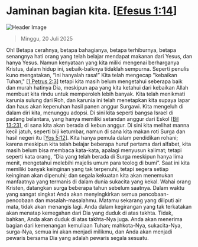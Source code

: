 
# Jaminan bagian kita. [[Efesus 1:14](http://alkitab.sabda.org/?Efesus%201:14)]

![Header Image](https://alkitab.app/slice/sunrise.jpg)

> Minggu, 20 Juli 2025

Oh! Betapa cerahnya, betapa bahagianya, betapa terhiburnya, betapa senangnya hati orang yang telah belajar mendapat makanan dari Yesus, dan hanya Yesus. Namun kenyataan yang kita miliki mengenai berharganya Kristus, dalam hidup ini, sebaik-baiknya tidaklah sempurna. Seperti penulis kuno mengatakan, “Ini hanyalah rasa!” Kita telah mengecap "kebaikan Tuhan," [[1 Petrus 2:3](http://alkitab.sabda.org/?1%20Petrus%202:3)] tetapi kita masih belum mengetahui seberapa baik dan murah hatinya Dia, meskipun apa yang kita ketahui dari kebaikan Allah membuat kita rindu untuk memperoleh lebih banyak. Kita telah menikmati karunia sulung dari Roh, dan karunia ini telah menetapkan kita supaya lapar dan haus akan kepenuhan hasil panen anggur Surgawi. Kita mengeluh di dalam diri kita, menunggu adopsi. Di sini kita seperti bangsa Israel di padang belantara, yang hanya memiliki setandan anggur dari Eskol [[Bil 13:23](http://alkitab.sabda.org/?Bil%2013:23)], di sana kita akan berada di kebun anggur. Di sini kita melihat manna kecil jatuh, seperti biji ketumbar, namun di sana kita makan roti Surga dan hasil negeri itu [[Yos 5:12](http://alkitab.sabda.org/?Yos%205:12)]. Kita hanya pemula dalam pendidikan rohani; karena meskipun kita telah belajar beberapa huruf pertama dari alfabet, kita masih belum bisa membaca kata-kata, apalagi menyusun kalimat; tetapi seperti kata orang, “Dia yang telah berada di Surga meskipun hanya lima menit, mengetahui melebihi majelis umum para teolog di bumi”. Saat ini kita memiliki banyak keinginan yang tak terpenuhi, tetapi segera setiap keinginan akan dipenuhi; dan segala kekuatan kita akan menemukan manfaatnya yang termanis di dalam dunia sukacita yang kekal. Wahai orang Kristen, datangkan surga beberapa tahun sebelum saatnya. Dalam waktu yang sangat singkat Anda akan menyingkirkan semua pencobaan-pencobaan dan masalah-masalahmu. Matamu sekarang yang diliputi air mata, tidak akan menangis lagi. Anda dalam kegirangan yang tak terkatakan akan menatap kemegahan dari Dia yang duduk di atas takhta. Tidak, bahkan, Anda akan duduk di atas takhta-Nya juga. Anda akan menerima bagian dari kemenangan kemuliaan Tuhan; mahkota-Nya, sukacita-Nya, surga-Nya, semua ini akan menjadi milikmu, dan Anda akan menjadi pewaris bersama Dia yang adalah pewaris segala sesuatu.
    